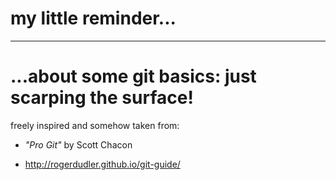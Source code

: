 # my little reminder...
***
# ...about some git basics: just scarping the surface!

freely inspired and somehow taken from:

- *"Pro Git"* by Scott Chacon

- http://rogerdudler.github.io/git-guide/
